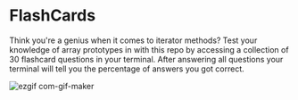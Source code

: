 <h1>FlashCards</h1>
Think you're a genius when it comes to iterator methods? Test your knowledge of array prototypes in with this repo by accessing a collection of 30 flashcard questions in your terminal. After answering all questions your terminal will tell you the percentage of answers you got correct.

![ezgif com-gif-maker](https://user-images.githubusercontent.com/113728354/205164716-1f5aff79-94ec-4fe1-bb25-bf59b5b73b76.gif)


